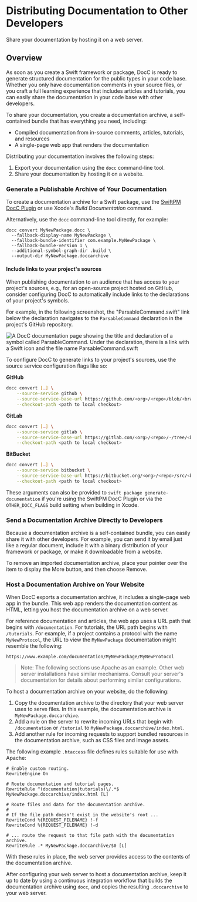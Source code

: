 # Distributing Documentation to Other Developers

Share your documentation by hosting it on a web server.

## Overview

As soon as you create a Swift framework or package, DocC is ready to
generate structured documentation for the public types in your code base. Whether
you only have documentation comments in your source files, or you craft a full
learning experience that includes articles and tutorials, you can easily share the documentation in your code base with other
developers.

To share your documentation, you create a documentation archive, a
self-contained bundle that has everything you need, including:

- Compiled documentation from in-source comments, articles, tutorials, and
  resources
- A single-page web app that renders the documentation

Distributing your documentation involves the following steps:

1. Export your documentation using the `docc` command-line tool.
2. Share your documentation by hosting it on a website.

### Generate a Publishable Archive of Your Documentation

To create a documentation archive for a Swift package, use the [SwiftPM DocC
Plugin](https://apple.github.io/swift-docc-plugin/documentation/swiftdoccplugin/)
or use Xcode's _Build Documentation_ command.

Alternatively, use the `docc` command-line tool directly, for example:

```shell 
docc convert MyNewPackage.docc \
  --fallback-display-name MyNewPackage \
  --fallback-bundle-identifier com.example.MyNewPackage \
  --fallback-bundle-version 1 \
  --additional-symbol-graph-dir .build \
  --output-dir MyNewPackage.doccarchive
```

#### Include links to your project's sources

When publishing documentation to an audience that has access to your project's
sources, e.g., for an open-source project hosted on GitHub, consider configuring
DocC to automatically include links to the declarations of your project's symbols.

For example, in the following screenshot, the "ParsableCommand.swift" link
below the declaration navigates to the `ParsableCommand` declaration in the
project's GitHub repository.

![A DocC documentation page showing the title and declaration of a symbol
called ParsableCommand. Under the declaration, there is a link with a Swift
icon and the file name ParsableCommand.swift](link-to-source.png)

To configure DocC to generate links to your project's sources, use the source
service configuration flags like so:

**GitHub**
```bash
docc convert […] \
    --source-service github \
    --source-service-base-url https://github.com/<org>/<repo>/blob/<branch> \
    --checkout-path <path to local checkout>
```

**GitLab**
```bash
docc convert […] \
    --source-service gitlab \
    --source-service-base-url https://gitlab.com/<org>/<repo>/-/tree/<branch> \
    --checkout-path <path to local checkout>
```

**BitBucket**
```bash
docc convert […] \
    --source-service bitbucket \
    --source-service-base-url https://bitbucket.org/<org>/<repo>/src/<branch> \
    --checkout-path <path to local checkout>
```

These arguments can also be provided to `swift package generate-documentation`
if you're using the SwiftPM DocC Plugin or via the `OTHER_DOCC_FLAGS` build
setting when building in Xcode.

### Send a Documentation Archive Directly to Developers

Because a documentation archive is a self-contained bundle, you can easily
share it with other developers. For example, you can send it by email just like
a regular document, include it with a binary distribution of your framework or
package, or make it downloadable from a website.

To remove an imported documentation archive, place your pointer over the item
to display the More button, and then choose Remove.

### Host a Documentation Archive on Your Website

When DocC exports a documentation archive, it includes a single-page web app
in the bundle. This web app renders the documentation content as HTML, letting
you host the documentation archive on a web server.

For reference documentation and articles, the web app uses a URL path that
begins with `/documentation`. For tutorials, the URL path begins with
`/tutorials`. For example, if a project contains a protocol
with the name `MyNewProtocol`, the URL to view the `MyNewPackage`
documentation might resemble the following:

```
https://www.example.com/documentation/MyNewPackage/MyNewProtocol
```

> Note: The following sections use Apache as an example. Other web server
  installations have similar mechanisms. Consult your server's documentation
  for details about performing similar configurations.

To host a documentation archive on your website, do the following:

1. Copy the documentation archive to the directory that your web server uses to
   serve files. In this example, the documentation archive is
   `MyNewPackage.doccarchive`.
2. Add a rule on the server to rewrite incoming URLs that begin with
   `/documentation` or `/tutorial` to `MyNewPackage.doccarchive/index.html`.
3. Add another rule for incoming requests to support bundled resources in the
   documentation archive, such as CSS files and image assets.

The following example `.htaccess` file defines rules suitable for use with Apache:

```shell
# Enable custom routing.
RewriteEngine On

# Route documentation and tutorial pages.
RewriteRule ^(documentation|tutorials)\/.*$ MyNewPackage.doccarchive/index.html [L]

# Route files and data for the documentation archive.
#
# If the file path doesn't exist in the website's root ...
RewriteCond %{REQUEST_FILENAME} !-f
RewriteCond %{REQUEST_FILENAME} !-d

# ... route the request to that file path with the documentation archive.
RewriteRule .* MyNewPackage.doccarchive/$0 [L]
```

With these rules in place, the web server provides access to the contents of
the documentation archive. 

After configuring your web server to host a documentation archive, keep it up
to date by using a continuous integration workflow that builds the
documentation archive using `docc`, and copies the resulting
`.doccarchive` to your web server.

<!-- Copyright (c) 2021 Apple Inc and the Swift Project authors. All Rights Reserved. -->

